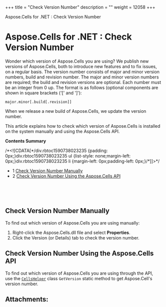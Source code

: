+++
title = "Check Version Number" 
description = "" 
weight = 12058 
+++

Aspose.Cells for .NET : Check Version Number  

# Aspose.Cells for .NET : Check Version Number


Wonder which version of Aspose.Cells you are using? We publish new versions of Aspose.Cells, both to introduce new features and to fix issues, on a regular basis. The version number consists of major and minor version numbers, build and revision number. The major and minor version numbers are required; the build and revision versions are optional. Each number must be an integer from 0 up. The format is as follows (optional components are shown in square brackets ('\[' and '\]'):

`major.minor[.build[.revision]]`

When we release a new build of Aspose.Cells, we update the version number.

This article explains how to check which version of Aspose.Cells is installed on the system manually and using the Aspose.Cells API.

**Contents Summary**

/\*<!\[CDATA\[\*/div.rbtoc1590738023235 {padding: 0px;}div.rbtoc1590738023235 ul {list-style: none;margin-left: 0px;}div.rbtoc1590738023235 li {margin-left: 0px;padding-left: 0px;}/\*\]\]>\*/

*   1 [Check Version Number Manually](#CheckVersionNumber-CheckVersionNumberManually)
*   2 [Check Version Number Using the Aspose.Cells API](#CheckVersionNumber-CheckVersionNumberUsingtheAspose.CellsAPI)

 

 

## Check Version Number Manually

To find out which version of Aspose.Cells you are using manually:

1.  Right-click the Aspose.Cells.dll file and select **Properties**.
2.  Click the Version (or Details) tab to check the version number.

## Check Version Number Using the Aspose.Cells API

To find out which version of Aspose.Cells you are using through the API, use the [`CellsHelper`](/pages/createpage.action?spaceKey=cellsnet&title=Aspose.Cells.CellsHelper+Class&linkCreation=true&fromPageId=5018377) class `GetVersion` static method to get Aspose.Cell's version number.

## Attachments:


